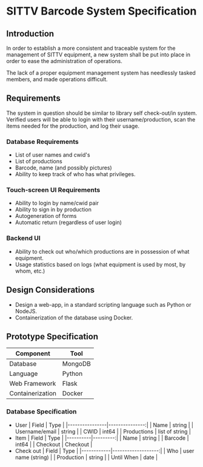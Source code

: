 # SITTV Barcode System Specification

## Introduction
In order to establish a more consistent and traceable system for the management of SITTV equipment, a new system shall be put into place in order to ease the administration of operations.

The lack of a proper equipment management system has needlessly tasked members, and made operations difficult.

## Requirements
The system in question should be similar to library self check-out/in system.
Verified users will be able to login with their username/production, scan the items needed for the production, and log their usage.

### Database Requirements
* List of user names and cwid's
* List of productions
* Barcode, name (and possibly pictures)
* Ability to keep track of who has what privileges.
### Touch-screen UI Requirements
* Ability to login by name/cwid pair
* Ability to sign in by production 
* Autogeneration of forms
* Automatic return (regardless of user login)
### Backend UI
* Ability to check out who/which productions are in possession of what equipment.
* Usage statistics based on logs (what equipment is used by most, by whom, etc.)

## Design Considerations
* Design a web-app, in a standard scripting language such as Python or NodeJS.
* Containerization of the database using Docker.

## Prototype Specification
| Component        | Tool    |
|------------------|---------|
| Database         | MongoDB |
| Language         | Python  |
| Web Framework    | Flask   |
| Containerization | Docker  |

### Database Specification
* User
  | Field          | Type           |
  |----------------|---------------:|
  | Name           | string         |
  | Username/email | string         |
  | CWID           | int64          |
  | Productions    | list of string |
* Item
  | Field    | Type     |
  |----------|---------:|
  | Name     | string   |
  | Barcode  | int64    |
  | Checkout | Checkout |
* Check out
  | Field      | Type               |
  |------------|-------------------:| 
  | Who        | user name (string) |
  | Production | string             |
  | Until When | date               |
